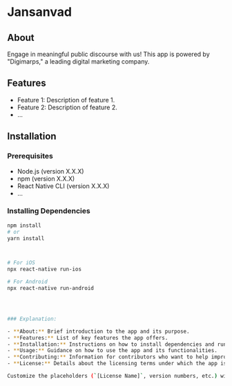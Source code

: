 # Jansanvad

## About

Engage in meaningful public discourse with us! This app is powered by "Digimarps," a leading digital marketing company.

## Features

- Feature 1: Description of feature 1.
- Feature 2: Description of feature 2.
- ...

## Installation

### Prerequisites

- Node.js (version X.X.X)
- npm (version X.X.X)
- React Native CLI (version X.X.X)
- ...

### Installing Dependencies

```bash
npm install
# or
yarn install



# For iOS
npx react-native run-ios

# For Android
npx react-native run-android




### Explanation:

- **About:** Brief introduction to the app and its purpose.
- **Features:** List of key features the app offers.
- **Installation:** Instructions on how to install dependencies and run the app.
- **Usage:** Guidance on how to use the app and its functionalities.
- **Contributing:** Information for contributors who want to help improve the app.
- **License:** Details about the licensing terms under which the app is distributed.

Customize the placeholders (`[License Name]`, version numbers, etc.) with actual details relevant to your app. This structure provides a concise yet informative overview for users interested in your "Jansanvad" app.
